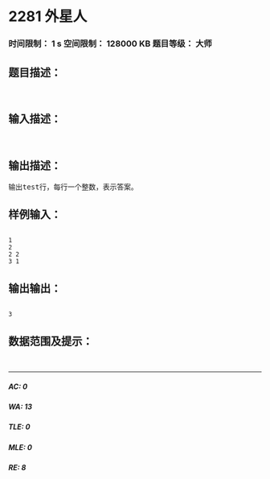 # 2281 外星人   
### 时间限制： 1 s     空间限制： 128000 KB     题目等级： 大师  
## 题目描述：  

<pre>

</pre>
  
  
## 输入描述：  

<pre>

</pre>
  
  
## 输出描述：  

<pre>
输出test行，每行一个整数，表示答案。
</pre>
  
  
## 样例输入：  

<pre><code>
1
2
2 2
3 1
</code></pre>
  
  
## 输出输出：  

<pre><code>
3
</code></pre>
  
  
## 数据范围及提示：  

<pre>

</pre>
  
  
***  

##### AC: 0  
##### WA: 13  
##### TLE: 0  
##### MLE: 0  
##### RE: 8  
